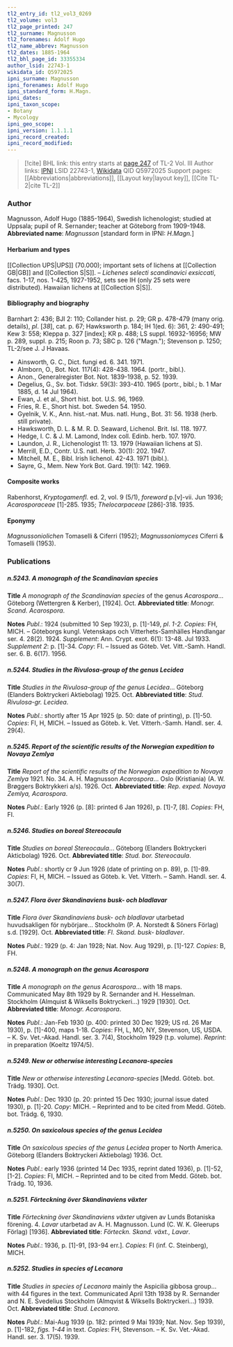```yaml
---
tl2_entry_id: tl2_vol3_0269
tl2_volume: vol3
tl2_page_printed: 247
tl2_surname: Magnusson
tl2_forenames: Adolf Hugo
tl2_name_abbrev: Magnusson
tl2_dates: 1885-1964
tl2_bhl_page_id: 33355334
author_lsid: 22743-1
wikidata_id: Q5972025
ipni_surname: Magnusson
ipni_forenames: Adolf Hugo
ipni_standard_form: H.Magn.
ipni_dates: 
ipni_taxon_scope: 
- Botany
- Mycology
ipni_geo_scope: 
ipni_version: 1.1.1.1
ipni_record_created: 
ipni_record_modified:
---
```


> [!cite] BHL link: this entry starts at [page 247](https://www.biodiversitylibrary.org/page/33355334) of TL-2 Vol. III
> Author links: [IPNI](https://www.ipni.org/a/22743-1) LSID 22743-1, [Wikidata](https://www.wikidata.org/wiki/Q5972025) QID Q5972025
> Support pages: [[Abbreviations|abbreviations]], [[Layout key|layout key]], [[Cite TL-2|cite TL-2]]

### Author

Magnusson, Adolf Hugo (1885-1964), Swedish lichenologist; studied at Uppsala; pupil of R. Sernander; teacher at Göteborg from 1909-1948. 
**Abbreviated name**: *Magnusson* \[standard form in IPNI: *H.Magn.*\]

#### Herbarium and types

[[Collection UPS|UPS]] (70.000); important sets of lichens at [[Collection GB|GB]] and [[Collection S|S]]. – *Lichenes selecti scandinavici exsiccati*, facs. 1-17, nos. 1-425, 1927-1952, sets see IH (only 25 sets were distributed). Hawaiian lichens at [[Collection S|S]].

#### Bibliography and biography

Barnhart 2: 436; BJI 2: 110; Collander hist. p. 29; GR p. 478-479 (many orig. details), *pl*. \[*38*\], cat. p. 67; Hawksworth p. 184; IH 1(ed. 6): 361, 2: 490-491; Kew 3: 558; Kleppa p. 327 \[index\]; KR p. 488; LS suppl. 16932-16956; MW p. 289, suppl. p. 215; Roon p. 73; SBC p. 126 ("Magn."); Stevenson p. 1250; TL-2/see J. J Havaas.
- Ainsworth, G. C., Dict. fungi ed. 6. 341. 1971.
- Almborn, O., Bot. Not. 117(4): 428-438. 1964. (portr., bibl.).
- Anon., Generalregister Bot. Not. 1839-1938, p. 52. 1939.
- Degelius, G., Sv. bot. Tidskr. 59(3): 393-410. 1965 (portr., bibl.; b. 1 Mar 1885, d. 14 Jul 1964).
- Ewan, J. et al., Short hist. bot. U.S. 96, 1969.
- Fries, R. E., Short hist. bot. Sweden 54. 1950.
- Gyelnik, V. K., Ann. hist.-nat. Mus. natl. Hung., Bot. 31: 56. 1938 (herb. still private).
- Hawksworth, D. L. & M. R. D. Seaward, Lichenol. Brit. Isl. 118. 1977.
- Hedge, I. C. & J. M. Lamond, Index coll. Edinb. herb. 107. 1970.
- Laundon, J. R., Lichenologist 11: 13. 1979 (Hawaiian lichens at S).
- Merrill, E.D., Contr. U.S. natl. Herb. 30(1): 202. 1947.
- Mitchell, M. E., Bibl. Irish lichenol. 42-43. 1971 (bibl.).
- Sayre, G., Mem. New York Bot. Gard. 19(1): 142. 1969.

#### Composite works

Rabenhorst, *Kryptogamenfl*. ed. 2, vol. 9 (5/1), *foreword* p.\[v\]-vii. Jun 1936; *Acarosporaceae* \[1\]-285. 1935; *Thelocarpaceae* \[286\]-318. 1935.

#### Eponymy

*Magnussoniolichen* Tomaselli & Ciferri (1952); *Magnussoniomyces* Ciferri & Tomaselli (1953).

### Publications

##### n.5243. A monograph of the Scandinavian species

**Title**
*A monograph of the Scandinavian species* of the genus *Acarospora*... Göteborg (Wettergren & Kerber), \[1924\]. Oct.
**Abbreviated title**: *Monogr. Scand. Acarospora*.

**Notes**
*Publ*.: 1924 (submitted 10 Sep 1923), p. \[1\]-149, *pl*. *1-2. Copies*: FH, MICH. – Göteborgs kungl. Vetenskaps och Vitterhets-Samhälles Handlangar ser. 4. 28(2). 1924.
*Supplement*: Ann. Crypt. exot. 6(1): 13-48. Jul 1933.
*Supplement 2*: p. \[1\]-34. *Copy*: FI. – Issued as Göteb. Vet. Vitt.-Samh. Handl. ser. 6. B. 6(17). 1956.

##### n.5244. Studies in the Rivulosa-group of the genus Lecidea

**Title**
*Studies in the Rivulosa-group of the genus Lecidea*... Göteborg (Elanders Boktryckeri Aktiebolag) 1925. Oct.
**Abbreviated title**: *Stud. Rivulosa-gr. Lecidea*.

**Notes**
*Publ*.: shortly after 15 Apr 1925 (p. 50: date of printing), p. \[1\]-50. *Copies*: FI, H, MICH. – Issued as Göteb. k. Vet. Vitterh.-Samh. Handl. ser. 4. 29(4).

##### n.5245. Report of the scientific results of the Norwegian expedition to Novaya Zemlya

**Title**
*Report of the scientific results of the Norwegian expedition to Novaya Zemlya* 1921. No. 34. A. H. Magnusson *Acarospora*... Oslo (Kristiania) (A. W. Brøggers Boktrykkeri a/s). 1926. Oct.
**Abbreviated title**: *Rep. exped. Novaya Zemlya, Acarospora*.

**Notes**
*Publ*.: Early 1926 (p. \[8\]: printed 6 Jan 1926), p. \[1\]-7, \[8\]. *Copies*: FH, FI.

##### n.5246. Studies on boreal Stereocaula

**Title**
*Studies on boreal Stereocaula*... Göteborg (Elanders Boktryckeri Akticbolag) 1926. Oct.
**Abbreviated title**: *Stud. bor. Stereocaula*.

**Notes**
*Publ*.: shortly cr 9 Jun 1926 (date of printing on p. 89), p. \[1\]-89. *Copies*: FI, H, MICH. – Issued as Göteb. k. Vet. Vitterh. – Samh. Handl. ser. 4. 30(7).

##### n.5247. Flora över Skandinaviens busk- och bladlavar

**Title**
*Flora över Skandinaviens busk- och bladlavar* utarbetad huvudsakligen för nybörjare... Stockholm (P. A. Norstedt & Söners Förlag) s.d. \[1929\]. Oct.
**Abbreviated title**: *Fl. Skand. busk- bladlaver*.

**Notes**
*Publ*.: 1929 (p. 4: Jan 1928; Nat. Nov. Aug 1929), p. \[1\]-127. *Copies*: B, FH.

##### n.5248. A monograph on the genus Acarospora

**Title**
*A monograph on the genus Acarospora*... with 18 maps. Communicated May 8th 1929 by R. Sernander and H. Hesselman. Stockholm (Almquist & Wiksells Boktryckeri...) 1929 \[1930\]. Oct.
**Abbreviated title**: *Monogr. Acarospora*.

**Notes**
*Publ*.: Jan-Feb 1930 (p. 400: printed 30 Dec 1929; US rd. 26 Mar 1930), p. \[1\]-400, maps 1-18. *Copies*: FH, L, MO, NY, Stevenson, US, USDA. – K. Sv. Vet.-Akad. Handl. ser. 3. 7(4), Stockholm 1929 (t.p. volume).
*Reprint*: in preparation (Koeltz 1974/5).

##### n.5249. New or otherwise interesting Lecanora-species

**Title**
*New or otherwise interesting Lecanora-species* \[Medd. Göteb. bot. Trädg. 1930\]. Oct.

**Notes**
*Publ*.: Dec 1930 (p. 20: printed 15 Dec 1930; journal issue dated 1930), p. \[1\]-20. *Copy*: MICH. – Reprinted and to be cited from Medd. Göteb. bot. Trädg. 6, 1930.

##### n.5250. On saxicolous species of the genus Lecidea

**Title**
*On saxicolous species of the genus Lecidea* proper to North America. Göteborg (Elanders Boktryckeri Aktiebolag) 1936. Oct.

**Notes**
*Publ*.: early 1936 (printed 14 Dec 1935, reprint dated 1936), p. \[1\]-52, \[1-2\]. *Copies*: FI, MICH. – Reprinted and to be cited from Medd. Göteb. bot. Trädg. 10, 1936.

##### n.5251. Förteckning över Skandinaviens växter

**Title**
*Förteckning över Skandinaviens växter* utgiven av Lunds Botaniska förening. 4. *Lavar* utarbetad av A. H. Magnusson. Lund (C. W. K. Gleerups Förlag) \[1936\].
**Abbreviated title**: *Förteckn. Skand. växt., Lavar*.

**Notes**
*Publ*.: 1936, p. \[1\]-91, \[93-94 err.\]. *Copies*: FI (inf. C. Steinberg), MICH.

##### n.5252. Studies in species of Lecanora

**Title**
*Studies in species of Lecanora* mainly the Aspicilia gibbosa group... with 44 figures in the text. Communicated April 13th 1938 by R. Sernander and N. E. Svedelius Stockholm (Almqvist & Wiksells Boktryckeri...) 1939. Oct.
**Abbreviated title**: *Stud. Lecanora*.

**Notes**
*Publ*.: Mai-Aug 1939 (p. 182: printed 9 Mai 1939; Nat. Nov. Sep 1939), p. \[1\]-182, *figs. 1-44* in text. *Copies*: FH, Stevenson. – K. Sv. Vet.-Akad. Handl. ser. 3. 17(5). 1939.

